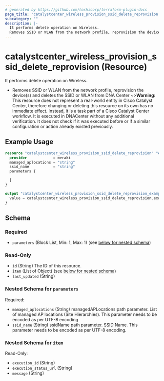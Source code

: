 ```yaml
---
# generated by https://github.com/hashicorp/terraform-plugin-docs
page_title: "catalystcenter_wireless_provision_ssid_delete_reprovision Resource - terraform-provider-catalystcenter"
subcategory: ""
description: |-
  It performs delete operation on Wireless.
  Removes SSID or WLAN from the network profile, reprovision the device(s) and deletes the SSID or WLAN from DNA Center
---
```


# catalystcenter_wireless_provision_ssid_delete_reprovision (Resource)

It performs delete operation on Wireless.

- Removes SSID or WLAN from the network profile, reprovision the device(s) and deletes the SSID or WLAN from DNA Center
~>**Warning:**
This resource does not represent a real-world entity in Cisco Catalyst Center, therefore changing or deleting this resource on its own has no immediate effect.
Instead, it is a task part of a Cisco Catalyst Center workflow. It is executed in DNACenter without any additional verification. It does not check if it was executed before or if a similar configuration or action already existed previously.

## Example Usage

```terraform
resource "catalystcenter_wireless_provision_ssid_delete_reprovision" "example" {
  provider            = meraki
  managed_aplocations = "string"
  ssid_name           = "string"
  parameters {

  }
}

output "catalystcenter_wireless_provision_ssid_delete_reprovision_example" {
  value = catalystcenter_wireless_provision_ssid_delete_reprovision.example
}
```

<!-- schema generated by tfplugindocs -->
## Schema

### Required

- `parameters` (Block List, Min: 1, Max: 1) (see [below for nested schema](#nestedblock--parameters))

### Read-Only

- `id` (String) The ID of this resource.
- `item` (List of Object) (see [below for nested schema](#nestedatt--item))
- `last_updated` (String)

<a id="nestedblock--parameters"></a>
### Nested Schema for `parameters`

Required:

- `managed_aplocations` (String) managedAPLocations path parameter. List of managed AP locations (Site Hierarchies). This parameter needs to be encoded as per UTF-8 encoding
- `ssid_name` (String) ssidName path parameter. SSID Name. This parameter needs to be encoded as per UTF-8 encoding.


<a id="nestedatt--item"></a>
### Nested Schema for `item`

Read-Only:

- `execution_id` (String)
- `execution_status_url` (String)
- `message` (String)
